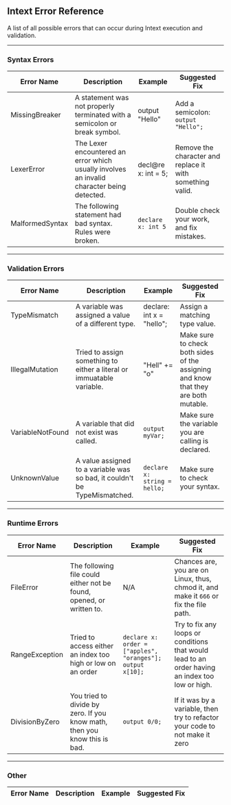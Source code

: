 ## Intext Error Reference

A list of all possible errors that can occur during Intext execution and validation.

---

### Syntax Errors

| Error Name        | Description                                               | Example        | Suggested Fix                      |
|-------------------|-----------------------------------------------------------|----------------|------------------------------------|
| MissingBreaker  | A statement was not properly terminated with a semicolon or break symbol. | output "Hello" | Add a semicolon: `output "Hello";` |
| LexerError | The Lexer encountered an error which usually involves an invalid character being detected. | decl@re x: int = 5; | Remove the character and replace it with something valid. |
| MalformedSyntax | The following statement had bad syntax. Rules were broken. | `declare x: int 5` | Double check your work, and fix mistakes. |

---

### Validation Errors

| Error Name           | Description                                          | Example                  | Suggested Fix                 |
|----------------------|------------------------------------------------------|--------------------------|-------------------------------|
| TypeMismatch         | A variable was assigned a value of a different type. | declare: int x = "hello"; | Assign a matching type value. |
| IllegalMutation | Tried to assign something to either a literal or immuatable variable. | "Hell" += "o" | Make sure to check both sides of the assigning and know that they are both mutable. |
| VariableNotFound | A variable that did not exist was called. | `output myVar;` | Make sure the variable you are calling is declared. |
| UnknownValue | A value assigned to a variable was so bad, it couldn't be TypeMismatched. | `declare x: string = hello;` | Make sure to check your syntax. |
---

### Runtime Errors

| Error Name       | Description                                        | Example            | Suggested Fix                     |
|------------------|----------------------------------------------------|--------------------|-----------------------------------|
| FileError | The following file could either not be found, opened, or written to. | N/A | Chances are, you are on Linux, thus, chmod it, and make it `666` or fix the file path. |
| RangeException | Tried to access either an index too high or low on an order | ```declare x: order = ["apples", "oranges"];   output x[10];``` | Try to fix any loops or conditions that would lead to an order having an index too low or high.|
| DivisionByZero | You tried to divide by zero. If you know math, then you know this is bad. | `output 0/0;` | If it was by a variable, then try to refactor your code to not make it zero |

---

### Other

| Error Name      | Description                            | Example       | Suggested Fix         |
|-----------------|----------------------------------------|---------------|-----------------------|
<!-- Add more here when needed>